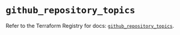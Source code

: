 # `github_repository_topics`

Refer to the Terraform Registry for docs: [`github_repository_topics`](https://registry.terraform.io/providers/integrations/github/5.43.0/docs/resources/repository_topics).
